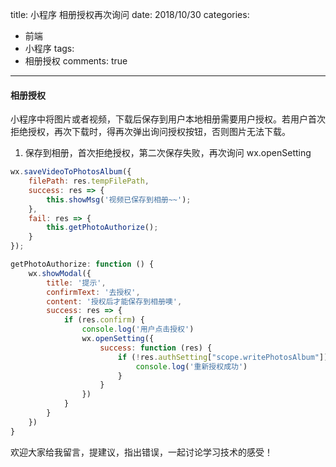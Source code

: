 title: 小程序 相册授权再次询问
date: 2018/10/30
categories:

- 前端
- 小程序
tags:
- 相册授权
comments: true
---

#### 相册授权
小程序中将图片或者视频，下载后保存到用户本地相册需要用户授权。若用户首次拒绝授权，再次下载时，得再次弹出询问授权按钮，否则图片无法下载。
1. 保存到相册，首次拒绝授权，第二次保存失败，再次询问 wx.openSetting
```js
wx.saveVideoToPhotosAlbum({
    filePath: res.tempFilePath,
    success: res => {
        this.showMsg('视频已保存到相册~~');
    },
    fail: res => {
        this.getPhotoAuthorize();
    }
});

getPhotoAuthorize: function () {
    wx.showModal({
        title: '提示',
        confirmText: '去授权',
        content: '授权后才能保存到相册噢',
        success: res => {
            if (res.confirm) {
                console.log('用户点击授权')
                wx.openSetting({
                    success: function (res) {
                        if (!res.authSetting["scope.writePhotosAlbum"]) {
                            console.log('重新授权成功')
                        }
                    }
                })
            }
        }
    })
}
```

欢迎大家给我留言，提建议，指出错误，一起讨论学习技术的感受！